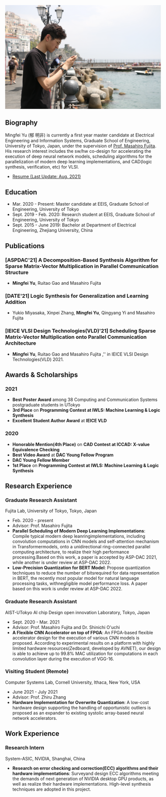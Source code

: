 <div align=center><img src="./Pics/MingfeiYu_pic.jpg" alt="MingfeiYu" title="Profile photo" width="540"/></div>
  
## Biography
Mingfei Yu (郁 明非) is currently a first year master candidate at Electrical Engineering and Information Systems, Graduate School of Engineering, University of Tokyo, Japan, under the supervision of [Prof. Masahiro Fujita](https://www.cad.t.u-tokyo.ac.jp/professor.html). His research interest includes the sw/hw co-design for accelerating the execution of deep neural network models, scheduling algorithms for the parallelization of modern deep learning implementations, and CAD(logic synthesis, verification, etc) for VLSI. 

- [Resume (Last Update: Aug. 2021)](https://drive.google.com/file/d/1T9qSalYAFf0MWmTyDRye07Wz1GNvLL6R/view?usp=sharing)

## Education 
- Mar. 2020 - Present: Master candidate at EEIS, Graduate School of Engineering, University of Tokyo
- Sept. 2019 - Feb. 2020: Research student at EEIS, Graduate School of Engineering, University of Tokyo
- Sept. 2015 - June 2019: Bachelor at Department of Electrical Engineering, Zhejiang University, China

## Publications
### [ASPDAC'21] A Decomposition-Based Synthesis Algorithm for Sparse Matrix-Vector Multiplication in Parallel Communication Structure
- __Mingfei Yu__, Ruitao Gao and Masahiro Fujita
### [DATE'21] Logic Synthesis for Generalization and Learning Addition
- Yukio Miyasaka, Xinpei Zhang, __Mingfei Yu__, Qingyang Yi and Masahiro Fujita
### [IEICE VLSI Design Technologies(VLD)'21] Scheduling Sparse Matrix-Vector Multiplication onto Parallel Communication Architecture
- __Mingfei Yu__, Ruitao Gao and Masahiro Fujita ,'' in IEICE VLSI Design Technologies(VLD) 2021. 

## Awards & Scholarships
### 2021
- **Best Poster Award** among 38 Computing and Communication Systems postgraduate students in UTokyo
- **3rd Place** on **Programming Contest at IWLS: Machine Learning & Logic Synthesis**
- **Excellent Student Author Award** at **IEICE VLD** 
### 2020
- **Honorable Mention(4th Place)** on **CAD Contest at ICCAD: X-value Equivalence Checking**
- **Best Video Award** at **DAC Young Fellow Program**
- **DAC Young Fellow Member**
- **1st Place** on **Programming Contest at IWLS: Machine Learning & Logic Synthesis**

## Research Experience
### Graduate Research Assistant
Fujita Lab, University of Tokyo, Tokyo, Japan
- Feb. 2020 - present
- Advisor: Prof. Masahiro Fujita
- **Parallel Scheduling of Modern Deep Learning Implementations**: Compile typical modern deep leanringimplementations, including convolution computations in CNN models and self-attention mechanism in Transformermodels, onto a unidirectional ring-connected parallel computing architecture, to realize their high performance processing.Based on this work, a paper is accepted by ASP-DAC 2021, while another is under review at ASP-DAC 2022. 
- **Low-Precision Quantization for BERT Model**: Propose quantization techniques to reduce the number of bitsrequired for data representation in BERT, the recently most popular model for natural language processing tasks, withnegligible model performance loss. A paper based on this work is under review at ASP-DAC 2022. 
### Graduate Research Assistant
AIST-UTokyo AI chip Design open innovation Laboratory, Tokyo, Japan
- Sept. 2020 - Mar. 2021
- Advisor: Prof. Masahiro Fujita and Dr. Shinichi O'uchi
- **A Flexible CNN Accelerator on top of FPGA**: An FPGA-based flexible accelerator design for the execution of various CNN models is proposed. According to experimental results on a platform with highly limited hardware resources(Zedboard, developed by AVNET), our design is able to achieve up to 99.8\% MAC utilization for computations in each convolution layer during the execution of VGG-16. 
### Visiting Student (Remote)
Computer Systems Lab, Cornell University, Ithaca, New York, USA
- June 2021 - July 2021
- Advisor: Prof. Zhiru Zhang
- **Hardware Implementation for Overwrite Quantization**: A low-cost hardware design supporting the handling of opportunistic outliers is proposed as an expander to existing systolic array-based neural network accelerators. 

## Work Experience
### Research Intern
System-ASIC, NVIDIA, Shanghai, China
- **Research on error checking and correction(ECC) algorithms and their hardware implementations**: Surveyand design ECC algorithms meeting the demands of next generation of NVIDIA desktop GPU products, as well as realize their hardware implementations. High-level synthesis techniques are adopted in this project.

